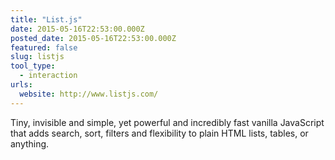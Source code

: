 ```yaml
---
title: "List.js"
date: 2015-05-16T22:53:00.000Z
posted_date: 2015-05-16T22:53:00.000Z
featured: false
slug: listjs
tool_type: 
  - interaction
urls:
  website: http://www.listjs.com/
---
```

Tiny, invisible and simple, yet powerful and incredibly fast vanilla JavaScript that adds search, sort, filters and flexibility to plain HTML lists, tables, or anything.




